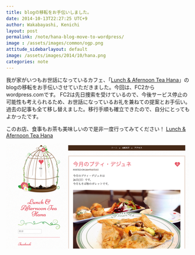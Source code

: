 ```yaml
---
title: blogの移転をお手伝いしました。
date: 2014-10-13T22:27:25 UTC+9
author: Wakabayashi, Kenichi
layout: post
permalink: /note/hana-blog-move-to-wordpress/
image : /assets/images/common/ogp.png
attitude_sidebarlayout: default
image: /assets/images/2014/10/hana.png
categories: note
---
```

我が家がいつもお世話になっているカフェ、「[Lunch & Afernoon Tea Hana](https://hanamacaron.wordpress.com/)」のblogの移転をお手伝いさせていただきました。今回は、FC2からwordpress.comです。
FC2は先日捜索を受けているので、今後サービス停止の可能性も考えられるため、お世話になっているお礼を兼ねての提案とお手伝い。過去の記事も全て移し替えました。移行手順も確立できたので、自分にとってもよかったです。

このお店、食事もお茶も美味しいので是非一度行ってみてください！
[Lunch & Afernoon Tea Hana](https://hanamacaron.wordpress.com/)

![Lunch &amp; Afternoon Tea Hana](/assets/images/2014/10/hana.png)

